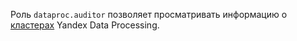 Роль `dataproc.auditor` позволяет просматривать информацию о [кластерах](../../data-proc/concepts/index.md#resources) Yandex Data Processing.

